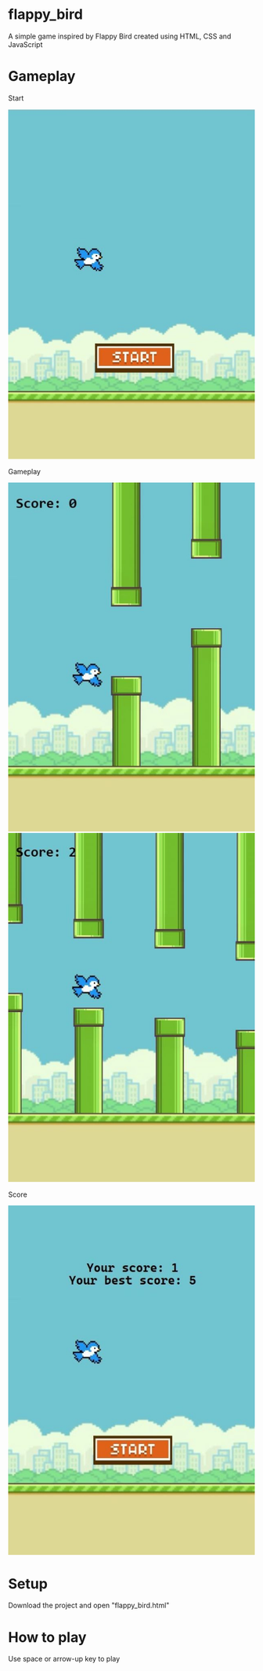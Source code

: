 # flappy_bird

A simple game inspired by Flappy Bird created using HTML, CSS and JavaScript

# Gameplay

Start

![Screenshot](gameplay_screenshots/start.jpg)

Gameplay

![Screenshot](gameplay_screenshots/gameplay1.jpg)
![Screenshot](gameplay_screenshots/gameplay2.jpg)

Score

![Screenshot](gameplay_screenshots/score.jpg)


# Setup
Download the project and open "flappy_bird.html"

# How to play 
Use space or arrow-up key to play
